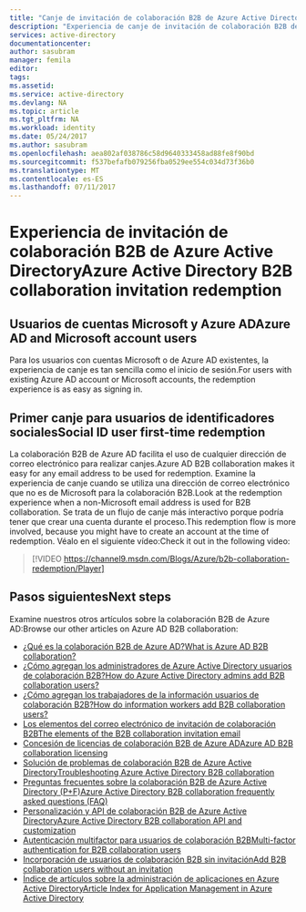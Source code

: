 ```yaml
---
title: "Canje de invitación de colaboración B2B de Azure Active Directory | Microsoft Docs"
description: "Experiencia de canje de invitación de colaboración B2B de Azure Active Directory"
services: active-directory
documentationcenter: 
author: sasubram
manager: femila
editor: 
tags: 
ms.assetid: 
ms.service: active-directory
ms.devlang: NA
ms.topic: article
ms.tgt_pltfrm: NA
ms.workload: identity
ms.date: 05/24/2017
ms.author: sasubram
ms.openlocfilehash: aea802af038786c58d9640333458ad88fe8f90bd
ms.sourcegitcommit: f537befafb079256fba0529ee554c034d73f36b0
ms.translationtype: MT
ms.contentlocale: es-ES
ms.lasthandoff: 07/11/2017
---
```

# <a name="azure-active-directory-b2b-collaboration-invitation-redemption"></a><span data-ttu-id="2c938-103">Experiencia de invitación de colaboración B2B de Azure Active Directory</span><span class="sxs-lookup"><span data-stu-id="2c938-103">Azure Active Directory B2B collaboration invitation redemption</span></span>

## <a name="azure-ad-and-microsoft-account-users"></a><span data-ttu-id="2c938-104">Usuarios de cuentas Microsoft y Azure AD</span><span class="sxs-lookup"><span data-stu-id="2c938-104">Azure AD and Microsoft account users</span></span>
<span data-ttu-id="2c938-105">Para los usuarios con cuentas Microsoft o de Azure AD existentes, la experiencia de canje es tan sencilla como el inicio de sesión.</span><span class="sxs-lookup"><span data-stu-id="2c938-105">For users with existing Azure AD account or Microsoft accounts, the redemption experience is as easy as signing in.</span></span>

## <a name="social-id-user-first-time-redemption"></a><span data-ttu-id="2c938-106">Primer canje para usuarios de identificadores sociales</span><span class="sxs-lookup"><span data-stu-id="2c938-106">Social ID user first-time redemption</span></span>
<span data-ttu-id="2c938-107">La colaboración B2B de Azure AD facilita el uso de cualquier dirección de correo electrónico para realizar canjes.</span><span class="sxs-lookup"><span data-stu-id="2c938-107">Azure AD B2B collaboration makes it easy for any email address to be used for redemption.</span></span> <span data-ttu-id="2c938-108">Examine la experiencia de canje cuando se utiliza una dirección de correo electrónico que no es de Microsoft para la colaboración B2B.</span><span class="sxs-lookup"><span data-stu-id="2c938-108">Look at the redemption experience when a non-Microsoft email address is used for B2B collaboration.</span></span> <span data-ttu-id="2c938-109">Se trata de un flujo de canje más interactivo porque podría tener que crear una cuenta durante el proceso.</span><span class="sxs-lookup"><span data-stu-id="2c938-109">This redemption flow is more involved, because you might have to create an account at the time of redemption.</span></span> <span data-ttu-id="2c938-110">Véalo en el siguiente vídeo:</span><span class="sxs-lookup"><span data-stu-id="2c938-110">Check it out in the following video:</span></span>

> [!VIDEO https://channel9.msdn.com/Blogs/Azure/b2b-collaboration-redemption/Player]
> 

## <a name="next-steps"></a><span data-ttu-id="2c938-111">Pasos siguientes</span><span class="sxs-lookup"><span data-stu-id="2c938-111">Next steps</span></span>

<span data-ttu-id="2c938-112">Examine nuestros otros artículos sobre la colaboración B2B de Azure AD:</span><span class="sxs-lookup"><span data-stu-id="2c938-112">Browse our other articles on Azure AD B2B collaboration:</span></span>

* [<span data-ttu-id="2c938-113">¿Qué es la colaboración B2B de Azure AD?</span><span class="sxs-lookup"><span data-stu-id="2c938-113">What is Azure AD B2B collaboration?</span></span>](active-directory-b2b-what-is-azure-ad-b2b.md)
* [<span data-ttu-id="2c938-114">¿Cómo agregan los administradores de Azure Active Directory usuarios de colaboración B2B?</span><span class="sxs-lookup"><span data-stu-id="2c938-114">How do Azure Active Directory admins add B2B collaboration users?</span></span>](active-directory-b2b-admin-add-users.md)
* [<span data-ttu-id="2c938-115">¿Cómo agregan los trabajadores de la información usuarios de colaboración B2B?</span><span class="sxs-lookup"><span data-stu-id="2c938-115">How do information workers add B2B collaboration users?</span></span>](active-directory-b2b-iw-add-users.md)
* [<span data-ttu-id="2c938-116">Los elementos del correo electrónico de invitación de colaboración B2B</span><span class="sxs-lookup"><span data-stu-id="2c938-116">The elements of the B2B collaboration invitation email</span></span>](active-directory-b2b-invitation-email.md)
* [<span data-ttu-id="2c938-117">Concesión de licencias de colaboración B2B de Azure AD</span><span class="sxs-lookup"><span data-stu-id="2c938-117">Azure AD B2B collaboration licensing</span></span>](active-directory-b2b-licensing.md)
* [<span data-ttu-id="2c938-118">Solución de problemas de colaboración B2B de Azure Active Directory</span><span class="sxs-lookup"><span data-stu-id="2c938-118">Troubleshooting Azure Active Directory B2B collaboration</span></span>](active-directory-b2b-troubleshooting.md)
* [<span data-ttu-id="2c938-119">Preguntas frecuentes sobre la colaboración B2B de Azure Active Directory (P+F)</span><span class="sxs-lookup"><span data-stu-id="2c938-119">Azure Active Directory B2B collaboration frequently asked questions (FAQ)</span></span>](active-directory-b2b-faq.md)
* [<span data-ttu-id="2c938-120">Personalización y API de colaboración B2B de Azure Active Directory</span><span class="sxs-lookup"><span data-stu-id="2c938-120">Azure Active Directory B2B collaboration API and customization</span></span>](active-directory-b2b-api.md)
* [<span data-ttu-id="2c938-121">Autenticación multifactor para usuarios de colaboración B2B</span><span class="sxs-lookup"><span data-stu-id="2c938-121">Multi-factor authentication for B2B collaboration users</span></span>](active-directory-b2b-mfa-instructions.md)
* [<span data-ttu-id="2c938-122">Incorporación de usuarios de colaboración B2B sin invitación</span><span class="sxs-lookup"><span data-stu-id="2c938-122">Add B2B collaboration users without an invitation</span></span>](active-directory-b2b-add-user-without-invite.md)
* [<span data-ttu-id="2c938-123">Índice de artículos sobre la administración de aplicaciones en Azure Active Directory</span><span class="sxs-lookup"><span data-stu-id="2c938-123">Article Index for Application Management in Azure Active Directory</span></span>](active-directory-apps-index.md)
